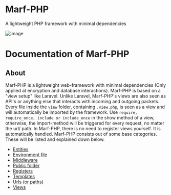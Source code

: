 <h1>Marf-PHP</h1>

<p origin="https://github.com/user-attachments/assets/e37c56af-acbf-4146-b19d-b623b6436418">A lightweight PHP framework with minimal dependencies</p>

![image](https://github.com/user-attachments/assets/3abe0b8f-c0a4-47c2-a8be-10b3345ae971)


<h1>Documentation of Marf-PHP</h1>

<h2>About</h2>

Marf-PHP is a lightweight web-framework with minimal dependencies (Only applied at encryption and database interactions). Marf-PHP is based on a "view setup" like Laravel. Unlike Laravel, Marf-PHP's views are also seen as API's or anything else that interacts with incoming and outgoing packets. Every file inside the <code>view</code> folder, containing <code>.view.php</code>, is seen as a view and will automatically be imported by the framework. Use <code>require, require_once, include or include_once</code> in the show method of a view, otherwise, the import-method will be triggered for every request, no matter the url/ path. In Marf-PHP, there is no need to register views yourself. It is automatically handled. Marf-PHP consists out of some base categories. These will be listed and explained down below.


* [Entities](https://github.com/wwwqr-000/Marf-PHP/blob/main/docs/entities.md)
* [Environment file](https://github.com/wwwqr-000/Marf-PHP/blob/main/docs/env.md)
* [Middleware](https://github.com/wwwqr-000/Marf-PHP/blob/main/docs/middleware.md)
* [Public folder](https://github.com/wwwqr-000/Marf-PHP/blob/main/docs/public.md)
* [Registers](https://github.com/wwwqr-000/Marf-PHP/blob/main/docs/registers.md)
* [Templates](https://github.com/wwwqr-000/Marf-PHP/blob/main/docs/templates.md)
* [Urls (or paths)](https://github.com/wwwqr-000/Marf-PHP/blob/main/docs/urls.md)
* [Views](https://github.com/wwwqr-000/Marf-PHP/blob/main/docs/views.md)
